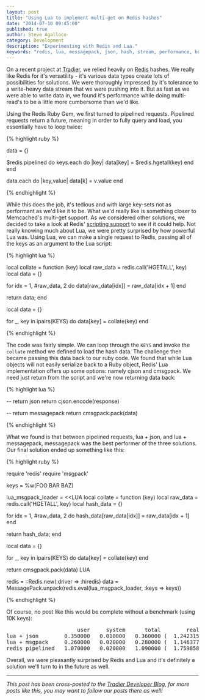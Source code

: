```yaml
---
layout: post
title: "Using Lua to implement multi-get on Redis hashes"
date: "2014-07-10 09:45:00"
published: true
author: Steve Agalloco
category: Development
description: "Experimenting with Redis and Lua."
keywords: "redis, lua, messagepack, json, hash, stream, performance, benchmark, hgetall, pipelined"
---
```


On a recent project at [Tradier](http://tradier.com), we relied heavily on [Redis](http://redis.io) hashes. We really like Redis for it's versatility - it's various data types create lots of possibilities for solutions. We were thoroughly impressed by it's tolerance to a write-heavy data stream that we were pushing into it. But as fast as we were able to write data in, we found it's performance while doing multi-read's to be a little more cumbersome than we'd like.

Using the Redis Ruby Gem, we first turned to pipelined requests. Pipelined requests return a future, meaning in order to fully query and load, you essentially have to loop twice:

{% highlight ruby %}

data = {}

$redis.pipelined do
  keys.each do |key|
    data[key] = $redis.hgetall(key)
  end
end

data.each do |key,value|
  data[k] = v.value
end

{% endhighlight %}

While this does the job, it's tedious and with large key-sets not as performant as we'd like it to be. What we'd really like is something closer to Memcached's multi-get support. As we considered other solutions, we decided to take a look at Redis' <a href="http://redis.io/commands/eval">scripting support</a> to see if it could help.  Not really knowing much about <a herf="http://www.lua.org">Lua</a>, we were pretty surprised by how powerful Lua was. Using Lua, we can make a single request to Redis, passing all of the keys as an argument to the Lua script:

{% highlight lua %}

local collate = function (key)
  local raw_data = redis.call('HGETALL', key)
  local data = {}

  for idx = 1, #raw_data, 2 do
    data[raw_data[idx]] = raw_data[idx + 1]
  end

  return data;
end

local data = {}

for _, key in ipairs(KEYS) do
  data[key] = collate(key)
end

{% endhighlight %}

The code was fairly simple. We can loop through the `KEYS` and invoke the `collate` method we defined to load the hash data. The challenge then became passing this data back to our ruby code. We found that while Lua objects will not easily serialize back to a Ruby object, Redis' Lua implementation offers up some options: namely cjson and cmsgpack. We need just return from the script and we're now returning data back:

{% highlight lua %}

-- return json
return cjson.encode(response)

-- return messagepack
return cmsgpack.pack(data)

{% endhighlight %}

What we found is that between pipelined requests, lua + json, and lua + messagepack, messagepack was the best performer of the three solutions. Our final solution ended up something like this:

{% highlight ruby %}

require 'redis'
require 'msgpack'

keys = %w(FOO BAR BAZ)

lua_msgpack_loader = <<LUA
local collate = function (key)
  local raw_data = redis.call('HGETALL', key)
  local hash_data = {}

  for idx = 1, #raw_data, 2 do
    hash_data[raw_data[idx]] = raw_data[idx + 1]
  end

  return hash_data;
end

local data = {}

for _, key in ipairs(KEYS) do
  data[key] = collate(key)
end

return cmsgpack.pack(data)
LUA

redis = ::Redis.new(:driver => :hiredis)
data = MessagePack.unpack(redis.eval(lua_msgpack_loader, :keys => keys))

{% endhighlight %}

Of course, no post like this would be complete without a benchmark (using 10K keys):

<pre>
                      user     system      total        real
lua + json        0.350000   0.010000   0.360000 (  1.242315)
lua + msgpack     0.260000   0.020000   0.280000 (  1.146377)
redis pipelined   1.070000   0.020000   1.090000 (  1.759858)
</pre>

Overall, we were pleasantly surprised by Redis and Lua and it's definitely a solution we'll turn to in the future as well.

<hr/>

<div class="well">
  <p><em>This post has been cross-posted to the <a href="http://stdout.tradier.com">Tradier Developer Blog</a>, for more posts like this, you may want to follow our posts there as well!</em></p>
</div>
